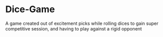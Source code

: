 # Dice-Game
A game created out of excitement picks while rolling dices to gain super competitive session, and having to play against a rigid opponent
